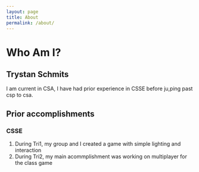 ```yaml
---
layout: page
title: About
permalink: /about/
---
```


# Who Am I?
## Trystan Schmits
I am current in CSA, I have had prior experience in CSSE before ju,ping past csp to csa.

## Prior accomplishments
### CSSE
1. During Tri1, my group and I created a game with simple lighting and interaction
2. During Tri2, my main acommplishment was working on multiplayer for the class game

